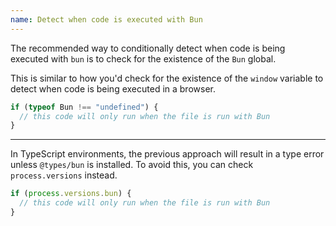 ```yaml
---
name: Detect when code is executed with Bun
---
```


The recommended way to conditionally detect when code is being executed with `bun` is to check for the existence of the `Bun` global.

This is similar to how you'd check for the existence of the `window` variable to detect when code is being executed in a browser.

```ts
if (typeof Bun !== "undefined") {
  // this code will only run when the file is run with Bun
}
```

---

In TypeScript environments, the previous approach will result in a type error unless `@types/bun` is installed. To avoid this, you can check `process.versions` instead.

```ts
if (process.versions.bun) {
  // this code will only run when the file is run with Bun
}
```
